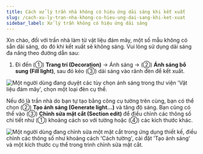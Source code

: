 ```yaml
---
title: Cách xử lý trần nhà không có hiệu ứng dải sáng khi kết xuất
slug: /cach-xu-ly-tran-nha-khong-co-hieu-ung-dai-sang-khi-ket-xuat
sidebar_label: Xử lý trần không có hiệu ứng dải sáng
---
```


Xin chào, đối với trần nhà làm từ vật liệu đám mây, một số mẫu không có sẵn dải sáng, do đó khi kết xuất sẽ không sáng. Vui lòng sử dụng dải sáng đa năng theo đường dẫn sau:

1. Đi đến (①) **Trang trí (Decoration)** -> Ánh sáng -> (②) **Ánh sáng bổ sung (Fill light)**, sau đó kéo (③) dải sáng vào rãnh đèn để kết xuất.

![Một người dùng đang duyệt các tùy chọn ánh sáng trong thư viện 'Vật liệu đám mây', chọn một loại đèn cụ thể.](https://storage.googleapis.com/jegavn_kb/images/fb07134c-7d75-477a-b315-a622533fda72.png)

Nếu đó là trần nhà do bạn tự tạo bằng công cụ tường trên cùng, bạn có thể chọn (②) **Tạo ánh sáng (Generate light...)** và tăng độ sáng. Bạn cũng có thể vào (③) **Chỉnh sửa mặt cắt (Section edit)** để điều chỉnh các thông số chi tiết như (①) khoảng cách so với tường hoặc (④) các kích thước khác.

![Một người dùng đang chỉnh sửa một mặt cắt trong ứng dụng thiết kế, điều chỉnh các thông số như khoảng cách 'Cách tường', cài đặt 'Tạo ánh sáng' và một kích thước cụ thể trong trình chỉnh sửa mặt cắt.](https://storage.googleapis.com/jegavn_kb/images/6978bb0d-618f-4b60-b3ac-6896091b94cc.png)
